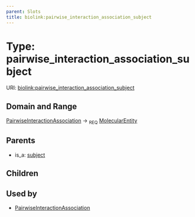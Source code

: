```yaml
---
parent: Slots
title: biolink:pairwise_interaction_association_subject
---
```


# Type: pairwise_interaction_association_subject




URI: [biolink:pairwise_interaction_association_subject](https://w3id.org/biolink/vocab/pairwise_interaction_association_subject)

## Domain and Range

[PairwiseInteractionAssociation](PairwiseInteractionAssociation.md) ->  <sub>REQ</sub> [MolecularEntity](MolecularEntity.md)

## Parents

 *  is_a: [subject](subject.md)

## Children


## Used by

 * [PairwiseInteractionAssociation](PairwiseInteractionAssociation.md)

